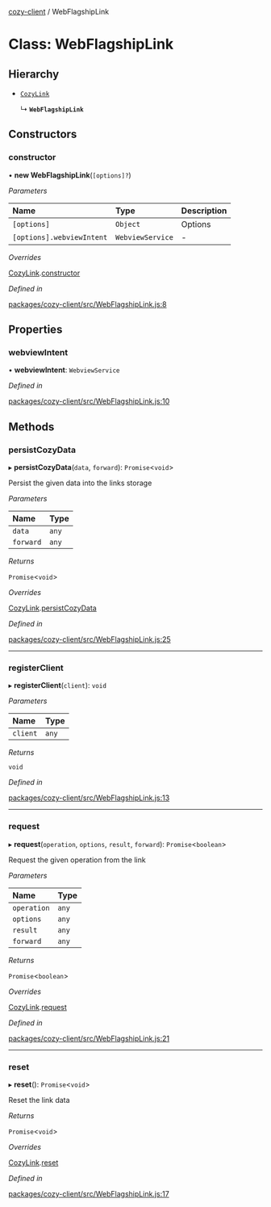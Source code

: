 [cozy-client](../README.md) / WebFlagshipLink

# Class: WebFlagshipLink

## Hierarchy

*   [`CozyLink`](CozyLink.md)

    ↳ **`WebFlagshipLink`**

## Constructors

### constructor

• **new WebFlagshipLink**(`[options]?`)

*Parameters*

| Name | Type | Description |
| :------ | :------ | :------ |
| `[options]` | `Object` | Options |
| `[options].webviewIntent` | `WebviewService` | - |

*Overrides*

[CozyLink](CozyLink.md).[constructor](CozyLink.md#constructor)

*Defined in*

[packages/cozy-client/src/WebFlagshipLink.js:8](https://github.com/cozy/cozy-client/blob/master/packages/cozy-client/src/WebFlagshipLink.js#L8)

## Properties

### webviewIntent

• **webviewIntent**: `WebviewService`

*Defined in*

[packages/cozy-client/src/WebFlagshipLink.js:10](https://github.com/cozy/cozy-client/blob/master/packages/cozy-client/src/WebFlagshipLink.js#L10)

## Methods

### persistCozyData

▸ **persistCozyData**(`data`, `forward`): `Promise`<`void`>

Persist the given data into the links storage

*Parameters*

| Name | Type |
| :------ | :------ |
| `data` | `any` |
| `forward` | `any` |

*Returns*

`Promise`<`void`>

*Overrides*

[CozyLink](CozyLink.md).[persistCozyData](CozyLink.md#persistcozydata)

*Defined in*

[packages/cozy-client/src/WebFlagshipLink.js:25](https://github.com/cozy/cozy-client/blob/master/packages/cozy-client/src/WebFlagshipLink.js#L25)

***

### registerClient

▸ **registerClient**(`client`): `void`

*Parameters*

| Name | Type |
| :------ | :------ |
| `client` | `any` |

*Returns*

`void`

*Defined in*

[packages/cozy-client/src/WebFlagshipLink.js:13](https://github.com/cozy/cozy-client/blob/master/packages/cozy-client/src/WebFlagshipLink.js#L13)

***

### request

▸ **request**(`operation`, `options`, `result`, `forward`): `Promise`<`boolean`>

Request the given operation from the link

*Parameters*

| Name | Type |
| :------ | :------ |
| `operation` | `any` |
| `options` | `any` |
| `result` | `any` |
| `forward` | `any` |

*Returns*

`Promise`<`boolean`>

*Overrides*

[CozyLink](CozyLink.md).[request](CozyLink.md#request)

*Defined in*

[packages/cozy-client/src/WebFlagshipLink.js:21](https://github.com/cozy/cozy-client/blob/master/packages/cozy-client/src/WebFlagshipLink.js#L21)

***

### reset

▸ **reset**(): `Promise`<`void`>

Reset the link data

*Returns*

`Promise`<`void`>

*Overrides*

[CozyLink](CozyLink.md).[reset](CozyLink.md#reset)

*Defined in*

[packages/cozy-client/src/WebFlagshipLink.js:17](https://github.com/cozy/cozy-client/blob/master/packages/cozy-client/src/WebFlagshipLink.js#L17)
